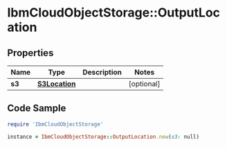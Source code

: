 # IbmCloudObjectStorage::OutputLocation

## Properties

Name | Type | Description | Notes
------------ | ------------- | ------------- | -------------
**s3** | [**S3Location**](S3Location.md) |  | [optional] 

## Code Sample

```ruby
require 'IbmCloudObjectStorage'

instance = IbmCloudObjectStorage::OutputLocation.new(s3: null)
```


